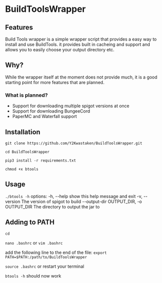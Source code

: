 # BuildToolsWrapper


## Features

Build Tools wrapper is a simple wrapper script that provides a easy way to install and use BuildTools. it provides built in cacheing and support and allows you to easily choose your output directory etc.

## Why?
While the wrapper itself at the moment does not provide much, it is a good starting point for more features that are planned.

### What is planned?
* Support for downloading multiple spigot versions at once
* Support for downloading BungeeCord
* PaperMC and Waterfall support


## Installation

`git clone https://github.com/Y2Kwastaken/BuildToolsWrapper.git`

`cd BuildToolsWrapper`

`pip3 install -r requirements.txt`

`chmod +x btools`

## Usage

`./btools -h`
options:
    -h, --help            show this help message and exit
    -v, --version         The version of spigot to build
    --output-dir OUTPUT_DIR, -o OUTPUT_DIR 
                            The directory to output the jar to

## Adding to PATH
`cd`

`nano .bashrc` or `vim .bashrc`

add the following line to the end of the file:
`export PATH=$PATH:/path/to/BuildToolsWrapper`

`source .bashrc` or restart your terminal

`btools -h` should now work